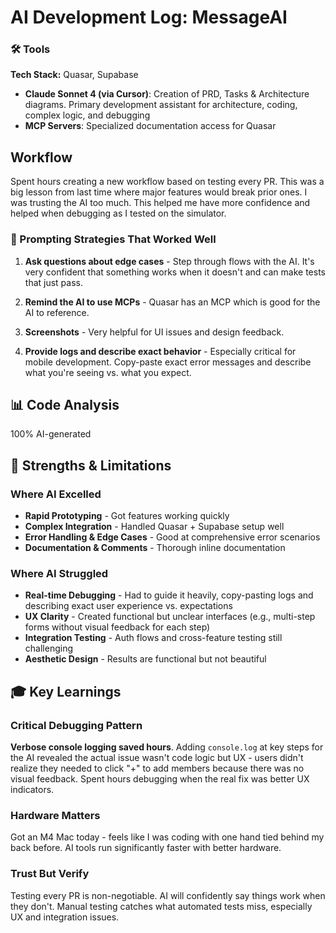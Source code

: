 # AI Development Log: MessageAI 

### 🛠️ Tools 
**Tech Stack:** Quasar, Supabase
- **Claude Sonnet 4 (via Cursor)**: Creation of PRD, Tasks & Architecture diagrams. Primary development assistant for architecture, coding, complex logic, and debugging
- **MCP Servers**: Specialized documentation access for Quasar

## Workflow
Spent hours creating a new workflow based on testing every PR. This was a big lesson from last time where major features would break prior ones. I was trusting the AI too much. This helped me have more confidence and helped when debugging as I tested on the simulator. 

### 🎯 Prompting Strategies That Worked Well

1. **Ask questions about edge cases** - Step through flows with the AI. It's very confident that something works when it doesn't and can make tests that just pass.

2. **Remind the AI to use MCPs** - Quasar has an MCP which is good for the AI to reference.

3. **Screenshots** - Very helpful for UI issues and design feedback.

4. **Provide logs and describe exact behavior** - Especially critical for mobile development. Copy-paste exact error messages and describe what you're seeing vs. what you expect.

## 📊 Code Analysis
100% AI-generated

## 💪 Strengths & Limitations

### Where AI Excelled
- **Rapid Prototyping** - Got features working quickly
- **Complex Integration** - Handled Quasar + Supabase setup well
- **Error Handling & Edge Cases** - Good at comprehensive error scenarios
- **Documentation & Comments** - Thorough inline documentation

### Where AI Struggled
- **Real-time Debugging** - Had to guide it heavily, copy-pasting logs and describing exact user experience vs. expectations
- **UX Clarity** - Created functional but unclear interfaces (e.g., multi-step forms without visual feedback for each step)
- **Integration Testing** - Auth flows and cross-feature testing still challenging
- **Aesthetic Design** - Results are functional but not beautiful

## 🎓 Key Learnings

### Critical Debugging Pattern
**Verbose console logging saved hours**. Adding `console.log` at key steps for the AI revealed the actual issue wasn't code logic but UX - users didn't realize they needed to click "+" to add members because there was no visual feedback. Spent hours debugging when the real fix was better UX indicators.

### Hardware Matters
Got an M4 Mac today - feels like I was coding with one hand tied behind my back before. AI tools run significantly faster with better hardware.

### Trust But Verify
Testing every PR is non-negotiable. AI will confidently say things work when they don't. Manual testing catches what automated tests miss, especially UX and integration issues.

